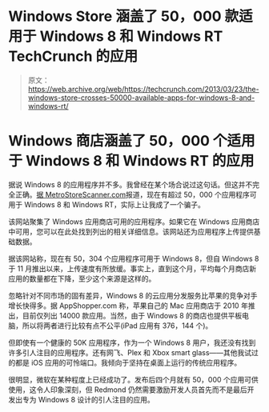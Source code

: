 # Windows Store 涵盖了 50，000 款适用于 Windows 8 和 Windows RT TechCrunch 的应用

> 原文：<https://web.archive.org/web/https://techcrunch.com/2013/03/23/the-windows-store-crosses-50000-available-apps-for-windows-8-and-windows-rt/>

# Windows 商店涵盖了 50，000 个适用于 Windows 8 和 Windows RT 的应用

据说 Windows 8 的应用程序并不多。我曾经在某个场合说过这句话。但这并不完全正确。[据 MetroStoreScanner.com](https://web.archive.org/web/20221208131136/http://metrostorescanner.com/#/)报道，现在有超过 50，000 个应用程序可用于 Windows 8 和 Windows RT，实际上让我成了一个骗子。

该网站聚集了 Windows 应用商店可用的应用程序。如果它在 Windows 应用商店中可用，您可以在此处找到列出的相关详细信息。该网站还为应用程序上传提供基础数据。

据该网站称，现在有 50，304 个应用程序可用于 Windows 8，但自 Windows 8 于 11 月推出以来，上传速度有所放缓。事实上，直到这个月，平均每个月商店新应用的数量都在下降，至少这个来源是这样的。

忽略针对不同市场的固有差异，Windows 8 的云应用分发服务比苹果的竞争对手增长快得多。据 AppShopper.com 称，苹果自己的 Mac 应用商店于 2010 年推出，目前仅列出 14000 款应用。当然，由于 Windows 8 的商店也提供平板电脑，所以将两者进行比较有点不公平(iPad 应用有 376，144 个)。

但即使有一个健康的 50K 应用程序，作为一个 Windows 8 用户，我还没有找到许多引人注目的应用程序。还有网飞、Plex 和 Xbox smart glass——其他我试过的都是 iOS 应用的可怜端口。我倾向于坚持在桌面上运行的传统应用程序。

很明显，微软在某种程度上已经成功了。发布后四个月就有 50，000 个应用可供使用，这令人印象深刻，但 Redmond 仍然需要激励开发人员首先而不是最后开发出专为 Windows 8 设计的引人注目的应用。